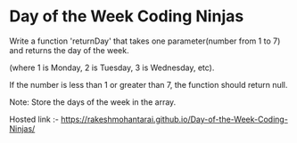 # Day of the Week Coding Ninjas
Write a function 'returnDay' that takes one parameter(number from 1 to 7) and returns the day of the week.

(where 1 is Monday, 2 is Tuesday, 3 is Wednesday, etc).

If the number is less than 1 or greater than 7, the function should return null.

Note: Store the days of the week in the array. 

Hosted link :- https://rakeshmohantarai.github.io/Day-of-the-Week-Coding-Ninjas/
